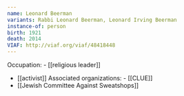 ```yaml
---
name: Leonard Beerman
variants: Rabbi Leonard Beerman, Leonard Irving Beerman
instance-of: person
birth: 1921
death: 2014
VIAF: http://viaf.org/viaf/48418448
---
```

Occupation: - [[religious leader]]
- [[activist]]
Associated organizations: - [[CLUE]] 
 - [[Jewish Committee Against Sweatshops]]